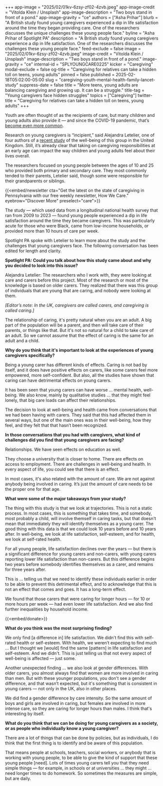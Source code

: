 +++
app-image = "2025/02/01kv-6zsy-zf02-4zvb.jpeg"
app-image-credit = "Vitolda Klein / Unsplash"
app-image-description = "Two boys stand in front of a pond."
app-image-gravity = "ce"
authors = ["Asha Prihar"]
blurb = "A British study found young caregivers experienced a dip in life satisfaction around the time they began providing care. One of the researchers discusses the unique challenges these young people face."
byline = "Asha Prihar of Spotlight PA"
description = "A British study found young caregivers experience a dip in life satisfaction. One of the researchers discusses the challenges these young people face."
feed-exclude = false
image = "2025/02/01kv-6zsy-zf02-4zvb.jpeg"
image-credit = "Vitolda Klein / Unsplash"
image-description = "Two boys stand in front of a pond."
image-gravity = "ce"
internal-id = "SPLYOUNGCARE0225"
kicker = "Caregiving"
modal-exclude = false
og-title = "Caregiving for relatives can take a hidden toll on teens, young adults"
pinned = false
published = 2025-02-18T05:02:00-05:00
slug = "caregiving-youth-mental-health-family-lancet-study"
suppress-date = false
title = "More teens, young adults are balancing caregiving and growing up. It can be a struggle."
title-tag = "Young caregivers face hidden struggles"
topics = ["Caregiving"]
twitter-title = "Caregiving for relatives can take a hidden toll on teens, young adults"
+++

Youth are often thought of as the recipients of care, but many children and young adults also provide it — and since the COVID-19 pandemic, that’s <a href="https://www.sciencedirect.com/science/article/pii/S0190740924005814">become even more common</a>.

Research on young caregivers is “incipient,” said Alejandra Letelier, one of four authors of a <a href="https://www.thelancet.com/journals/lanepe/article/PIIS2666-7762(24)00356-9/fulltext">recent study</a> of the well-being of this group in the United Kingdom. Still, it’s already clear that taking on caregiving responsibilities at an early age can impact the way children and young adults feel about their lives overall.

The researchers focused on young people between the ages of 10 and 25 who provided both primary and secondary care. They most commonly tended to their parents, Letelier said, though some were responsible for their grandparents or siblings.<em></em>

{{<embed/newsletter cta="Get the latest on the state of caregiving in Pennsylvania with our free weekly newsletter, How We Care." eyebrow="Discover More" preselect="care">}}

The study — which used data from a longitudinal national health survey that ran from 2009 to 2023 — found young people experienced a dip in life satisfaction around the time they became caregivers. This was particularly acute for those who were Black, came from low-income households, or provided more than 10 hours of care per week.

Spotlight PA spoke with Letelier to learn more about the study and the challenges that young caregivers face. The following conversation has been edited for length and clarity.

<strong>Spotlight PA: Could you talk about how this study came about and why you decided to look into this issue?</strong>

Alejandra Letelier: The researchers who I work with, they were looking at care and carers before this project. Most of the research or most of the knowledge is based on older carers. They realized that there was this group of individuals that are young that are caring, and nobody were looking at them.

<em>\[Editor’s note: In the UK, caregivers are called carers, and caregiving is called caring.\]</em>

The relationship of caring, it&#39;s pretty natural when you are an adult. A big part of the population will be a parent, and then will take care of their parents, or things like that. But it&#39;s not so natural for a child to take care of an adult. So we cannot assume that the effect of caring is the same for an adult and a child.

<strong>Why do you think that it&#39;s important to look at the experiences of young caregivers specifically?</strong>

Being a young carer has different kinds of effects. Caring is not bad by itself, and it does have positive effects on carers, like some carers feel more empowered, more self-confident. But also, all the studies have shown that caring can have detrimental effects on young carers.

It has been seen that young carers can have worse … mental health, well-being. We also know, mainly by qualitative studies … that they might feel lonely, that big care loads can affect their relationships.

The decision to look at well-being and health came from conversations that we had been having with carers. They said that this had affected them in several ways, but one of the main ones was in their well-being, how they feel, and they felt that that hasn’t been recognized.

<strong>In those conversations that you had with caregivers, what kind of challenges did you find that young caregivers are facing?</strong>

Relationships. We have seen effects on education as well.

They choose a university that is closer to home. There are effects on access to employment. There are challenges in well-being and health. In every aspect of life, you could see that there is an effect.

In most cases, it&#39;s also related with the amount of care. We are not against anybody being involved in caring. It’s just the amount of care needs to be the proper one for that age.

<strong>What were some of the major takeaways from your study?</strong>

The thing with this study is that we look at trajectories. This is not a static process. In most cases, this is something that takes time, and somebody, most probably a child, will involve themself in caring tasks, but that doesn&#39;t mean that immediately they will identify themselves as a young carer. The good thing with this data is that we could look 10 years before and 10 years after. In well-being, we look at life satisfaction, self-esteem, and for health, we look at self-rated health.

For all young people, life satisfaction declines over the years — but there is a significant difference for young carers and non-carers, with young carers reporting lower life satisfaction than non-carers. But this difference begins two years before somebody identifies themselves as a carer, and remains for three years after.

This is … telling us that we need to identify these individuals earlier in order to be able to prevent this detrimental effect, and to acknowledge that this is not an effect that comes and goes. It has a long-term effect.

We found that those carers that were caring for longer hours — for 10 or more hours per week — had even lower life satisfaction. And we also find further inequalities by household income.

{{<embed/donate>}}

<strong>What do you think was the most surprising finding?</strong>

We only find \[a difference in\] life satisfaction. We didn&#39;t find this with self-rated health or self-esteem. With health, we weren’t expecting to find much … But I thought we \[would\] find the same \[pattern\] in life satisfaction and self-esteem. And we didn&#39;t. This is just telling us that not every aspect of well-being is affected — just some.

Another unexpected finding … we also look at gender differences. With older carers, you almost always find that women are more involved in caring than men. But with these younger populations, you don&#39;t see a gender difference, and that wasn’t expected, but it&#39;s something that is consistent in young carers — not only in the UK, also in other places.

We did find a gender difference by care intensity. So the same amount of boys and girls are involved in caring, but females are involved in more intense care, so they are caring for longer hours than males. I think that&#39;s interesting by itself.

<strong>What do you think that we can be doing for young caregivers as a society, or as people who individually know a young caregiver?</strong>

There are a lot of things that can be done by policies, but as individuals, I do think that the first thing is to identify and be aware of this population.

That means people at schools, teachers, social workers, or anybody that is working with young people, to be able to give the kind of support that these young people \[need\]. Lots of times young carers tell you that they need simple things — for example, in schools or at universities … they might … need longer times to do homework. So sometimes the measures are simple, but are daily.

